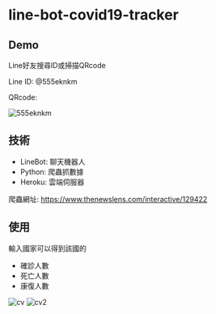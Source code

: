 # line-bot-covid19-tracker
## Demo
Line好友搜尋ID或掃描QRcode

Line ID: @555eknkm

QRcode:

![555eknkm](https://user-images.githubusercontent.com/43400890/150499523-48abbabb-6149-4bfc-97fc-6a72cfc3f1c4.png)

## 技術
- LineBot: 聊天機器人
- Python: 爬蟲抓數據
- Heroku: 雲端伺服器

爬蟲網址: https://www.thenewslens.com/interactive/129422

## 使用
輸入國家可以得到該國的
- 確診人數
- 死亡人數
- 康復人數

![cv](https://user-images.githubusercontent.com/43400890/150502655-9ecbe05b-aec3-4798-9705-8b56557881b8.PNG)
![cv2](https://user-images.githubusercontent.com/43400890/150502662-5320d735-a7fc-4239-a66b-ec4f5b3e8f0f.PNG)
